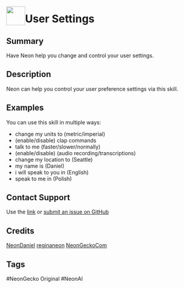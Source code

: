 # <img src='https://0000.us/klatchat/app/files/neon_images/icons/neon_skill.png' card_color="#FF8600" width="50" style="vertical-align:bottom">User Settings

## Summary

Have Neon help you change and control your user settings.

## Description

Neon can help you control your user preference settings via this skill.

## Examples

You can use this skill in multiple ways: 
* change my units to (metric/imperial)
* (enable/disable) clap commands 
* talk to me (faster/slower/normally) 
* (enable/disable) (audio recording/transcriptions) 
* change my location to (Seattle)
* my name is (Daniel)
* i will speak to you in (English)
* speak to me in (Polish)

## Contact Support

Use the [link](https://neongecko.com/ContactUs) or [submit an issue on GitHub](https://help.github.com/en/articles/creating-an-issue)

## Credits
[NeonDaniel](https://github.com/NeonDaniel)
[reginaneon](https://github.com/reginaneon)
[NeonGeckoCom](https://github.com/NeonGeckoCom)

## Tags
#NeonGecko Original
#NeonAI
